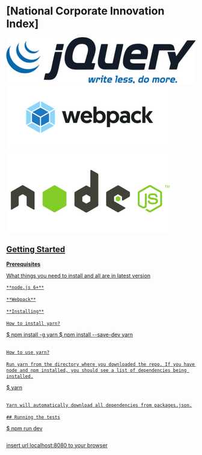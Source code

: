 # [National Corporate Innovation Index]

<div align="center">
  <a href="#">
    <img
      src="https://github.com/fido93/ncii-goverment-ui/blob/gov-v01/src/assets/images/logo-git/jquery.png"
  </a>
</div>
<img src="https://github.com/fido93/ncii-goverment-ui/blob/gov-v01/src/assets/images/logo-git/webpack.png" width="441"/> <img src="https://github.com/fido93/ncii-goverment-ui/blob/gov-v01/src/assets/images/logo-git/nodejs.png" width="441"/>

## Getting Started

**Prerequisites**

What things you need to install and all are in latest version

```
**node.js 6+**

**Webpack**

**Installing**

How to install yarn?

```
$ npm install -g yarn
$ npm install --save-dev yarn
```

How to use yarn?

Run yarn from the directory where you downloaded the repo. If you have node and npm installed, you should see a list of dependencies being installed.

```
$ yarn
```

Yarn will automatically download all dependencies from packages.json.

## Running the tests

```
$ npm run dev
```

```
insert url localhost:8080 to your browser
```
